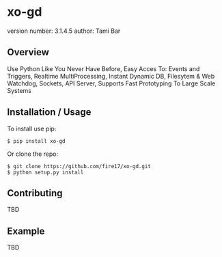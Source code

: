 xo-gd
===============================

version number: 3.1.4.5
author: Tami Bar

Overview
--------

Use Python Like You Never Have Before, Easy Acces To: Events and Triggers, Realtime MultiProcessing, Instant Dynamic DB, Filesytem & Web Watchdog, Sockets, API Server, Supports Fast Prototyping To Large Scale Systems

Installation / Usage
--------------------

To install use pip:

    $ pip install xo-gd


Or clone the repo:

    $ git clone https://github.com/fire17/xo-gd.git
    $ python setup.py install

Contributing
------------

TBD

Example
-------

TBD
